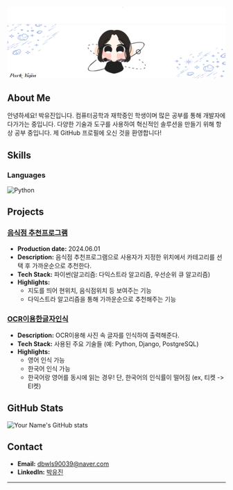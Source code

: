 ![Header Image](./p.png)

## About Me

안녕하세요! 박유진입니다. 컴퓨터공학과 재학중인 학생이며 많은 공부를 통해 개발자에 다가가는 중입니다. 다양한 기술과 도구를 사용하여 혁신적인 솔루션을 만들기 위해 항상 공부 중입니다. 제 GitHub 프로필에 오신 것을 환영합니다!

## Skills

### Languages

![Python](https://img.shields.io/badge/Python-3776AB?style=for-the-badge&logo=python&logoColor=white)

## Projects

### [음식점 추천프로그램](https://github.com/DaeUroyalnyuroyal/Algorithm245/blob/main/%EC%95%8C%EA%B3%A0%EB%A6%AC%EC%A6%98%ED%94%84%EB%A1%9C%EC%A0%9D%ED%8A%B8/%EC%95%8C%EA%B3%A0%EB%A6%AC%EC%A6%98%ED%94%84%EB%A1%9C%EC%A0%9D%ED%8A%B8.ipynb)

- **Production date:** 2024.06.01
- **Description:** 음식점 추천프로그램으로 사용자가 지정한 위치에서 카테고리를 선택 후 가까운순으로 추천한다.
- **Tech Stack:** 파이썬(알고리즘: 다익스트라 알고리즘, 우선순위 큐 알고리즘)
- **Highlights:**
  - 지도를 띄어 현위치, 음식점위치 등 보여주는 기능
  - 다익스트라 알고리즘을 통해 가까운순으로 추천해주는 기능

### [OCR이용한글자인식](https://github.com/DaeUroyalnyuroyal/Algorithm245/blob/main/%EC%84%B8%EB%AF%B8%EB%82%98/OCR%EC%9D%B4%EC%9A%A9%ED%95%9C%EA%B8%80%EC%9E%90%EC%9D%B8%EC%8B%9D.ipynb)

- **Description:** OCR이용해 사진 속 글자를 인식하여 출력해준다. 
- **Tech Stack:** 사용된 주요 기술들 (예: Python, Django, PostgreSQL)
- **Highlights:**
  - 영어 인식 가능
  - 한국어 인식 가능
  - 한국어랑 영어를 동시에 읽는 경우! 단, 한국어의 인식률이 떨어짐 (ex, 티켓 -> EI켓)

## GitHub Stats

![Your Name's GitHub stats](https://github-readme-stats.vercel.app/api?username=yourusername&show_icons=true&theme=radical)

## Contact

- **Email:** dbwls90039@naver.com
- **LinkedIn:** [박유진](https://www.linkedin.com/in/dbwls90039@naver.com)

---
